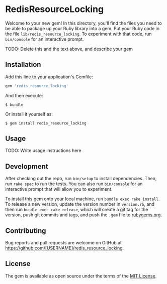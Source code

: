 # RedisResourceLocking

Welcome to your new gem! In this directory, you'll find the files you need to be able to package up your Ruby library into a gem. Put your Ruby code in the file `lib/redis_resource_locking`. To experiment with that code, run `bin/console` for an interactive prompt.

TODO: Delete this and the text above, and describe your gem

## Installation

Add this line to your application's Gemfile:

```ruby
gem 'redis_resource_locking'
```

And then execute:

    $ bundle

Or install it yourself as:

    $ gem install redis_resource_locking

## Usage

TODO: Write usage instructions here

## Development

After checking out the repo, run `bin/setup` to install dependencies. Then, run `rake spec` to run the tests. You can also run `bin/console` for an interactive prompt that will allow you to experiment.

To install this gem onto your local machine, run `bundle exec rake install`. To release a new version, update the version number in `version.rb`, and then run `bundle exec rake release`, which will create a git tag for the version, push git commits and tags, and push the `.gem` file to [rubygems.org](https://rubygems.org).

## Contributing

Bug reports and pull requests are welcome on GitHub at https://github.com/[USERNAME]/redis_resource_locking.


## License

The gem is available as open source under the terms of the [MIT License](http://opensource.org/licenses/MIT).


